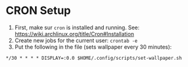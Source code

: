 # CRON Setup

1. First, make sur `cron` is installed and running. See: https://wiki.archlinux.org/title/Cron#Installation
2. Create new jobs for the current user: `crontab -e`
3. Put the following in the file (sets wallpaper every 30 minutes):
```cron
*/30 * * * * DISPLAY=:0.0 $HOME/.config/scripts/set-wallpaper.sh
```
